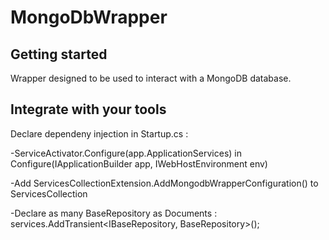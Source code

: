 # MongoDbWrapper



## Getting started

Wrapper designed to be used to interact with a MongoDB database.

## Integrate with your tools

Declare dependeny injection in Startup.cs :

-ServiceActivator.Configure(app.ApplicationServices) in Configure(IApplicationBuilder app, IWebHostEnvironment env)

-Add ServicesCollectionExtension.AddMongodbWrapperConfiguration() to ServicesCollection

-Declare as many BaseRepository as Documents : services.AddTransient<IBaseRepository<AuthorDocument>, BaseRepository<AuthorDocument>>(); 
